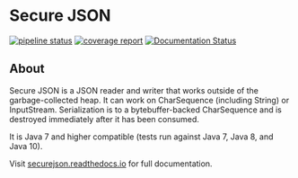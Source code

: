 # Secure JSON
[![pipeline status](https://gitlab.com/curquhart/secure-json/badges/master/pipeline.svg)](https://gitlab.com/curquhart/secure-json/commits/master)
[![coverage report](https://gitlab.com/curquhart/secure-json/badges/master/coverage.svg)](https://gitlab.com/curquhart/secure-json/commits/master)
[![Documentation Status](https://readthedocs.org/projects/securejson/badge/?version=latest)](https://securejson.readthedocs.io/en/latest/?badge=latest)

## About
Secure JSON is a JSON reader and writer that works outside of the garbage-collected heap. It can work on CharSequence
(including String) or InputStream. Serialization is to a bytebuffer-backed CharSequence and is destroyed immediately
after it has been consumed.

It is Java 7 and higher compatible (tests run against Java 7, Java 8, and Java 10).

Visit [securejson.readthedocs.io](https://securejson.readthedocs.io) for full documentation.
